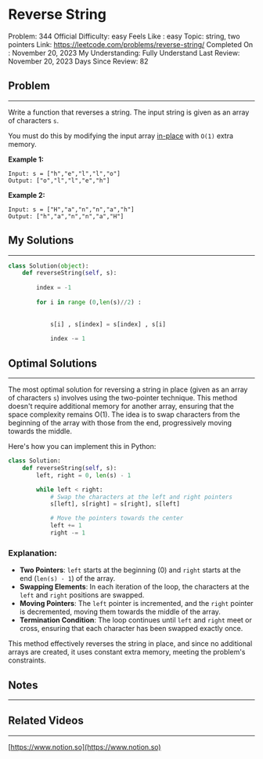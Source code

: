 # Reverse String

Problem: 344
Official Difficulty: easy
Feels Like : easy
Topic: string, two pointers
Link: https://leetcode.com/problems/reverse-string/
Completed On : November 20, 2023
My Understanding: Fully Understand
Last Review: November 20, 2023
Days Since Review: 82

## Problem

---

Write a function that reverses a string. The input string is given as an array of characters `s`.

You must do this by modifying the input array [in-place](https://en.wikipedia.org/wiki/In-place_algorithm) with `O(1)` extra memory.

**Example 1:**

```
Input: s = ["h","e","l","l","o"]
Output: ["o","l","l","e","h"]

```

**Example 2:**

```
Input: s = ["H","a","n","n","a","h"]
Output: ["h","a","n","n","a","H"]

```

## My Solutions

---

```python
class Solution(object):
    def reverseString(self, s):
        
        index = -1
        
        for i in range (0,len(s)//2) : 
            
            
            s[i] , s[index] = s[index] , s[i]
            
            index -= 1
```

## Optimal Solutions

---

The most optimal solution for reversing a string in place (given as an array of characters `s`) involves using the two-pointer technique. This method doesn't require additional memory for another array, ensuring that the space complexity remains O(1). The idea is to swap characters from the beginning of the array with those from the end, progressively moving towards the middle.

Here's how you can implement this in Python:

```python
class Solution:
    def reverseString(self, s):
        left, right = 0, len(s) - 1

        while left < right:
            # Swap the characters at the left and right pointers
            s[left], s[right] = s[right], s[left]

            # Move the pointers towards the center
            left += 1
            right -= 1

```

### Explanation:

- **Two Pointers**: `left` starts at the beginning (0) and `right` starts at the end (`len(s) - 1`) of the array.
- **Swapping Elements**: In each iteration of the loop, the characters at the `left` and `right` positions are swapped.
- **Moving Pointers**: The `left` pointer is incremented, and the `right` pointer is decremented, moving them towards the middle of the array.
- **Termination Condition**: The loop continues until `left` and `right` meet or cross, ensuring that each character has been swapped exactly once.

This method effectively reverses the string in place, and since no additional arrays are created, it uses constant extra memory, meeting the problem's constraints.

## Notes

---

 

## Related Videos

---

[https://www.notion.so](https://www.notion.so)